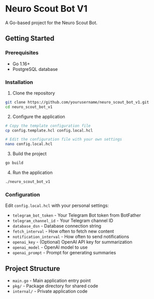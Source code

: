 # Neuro Scout Bot V1

A Go-based project for the Neuro Scout Bot.

## Getting Started

### Prerequisites

- Go 1.16+
- PostgreSQL database

### Installation

1. Clone the repository
```bash
git clone https://github.com/yourusername/neuro_scout_bot_v1.git
cd neuro_scout_bot_v1
```

2. Configure the application
```bash
# Copy the template configuration file
cp config.template.hcl config.local.hcl

# Edit the configuration file with your own settings
nano config.local.hcl
```

3. Build the project
```bash
go build
```

4. Run the application
```bash
./neuro_scout_bot_v1
```

### Configuration

Edit `config.local.hcl` with your personal settings:

- `telegram_bot_token` - Your Telegram Bot token from BotFather
- `telegram_channel_id` - Your Telegram channel ID 
- `database_dsn` - Database connection string
- `fetch_interval` - How often to fetch new content
- `notification_interval` - How often to send notifications
- `openai_key` - (Optional) OpenAI API key for summarization
- `openai_model` - OpenAI model to use
- `openai_prompt` - Prompt for generating summaries

## Project Structure

- `main.go` - Main application entry point
- `pkg/` - Package directory for shared code
- `internal/` - Private application code 